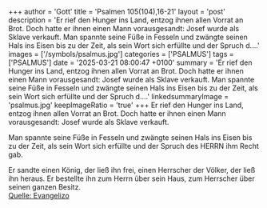 +++
author = 'Gott'
title = 'Psalmen 105(104),16-21'
layout = 'post'
description = 'Er rief den Hunger ins Land, entzog ihnen allen Vorrat an Brot. Doch hatte er ihnen einen Mann vorausgesandt:  Josef wurde als Sklave verkauft.  Man spannte seine Füße in Fesseln  und zwängte seinen Hals ins Eisen bis zu der Zeit, als sein Wort sich erfüllte  und der Spruch d....'
images = ['/symbols/psalmus.jpg']
categories = ['PSALMUS']
tags = ['PSALMUS']
date = '2025-03-21 08:00:47 +0100'
summary = 'Er rief den Hunger ins Land, entzog ihnen allen Vorrat an Brot. Doch hatte er ihnen einen Mann vorausgesandt:  Josef wurde als Sklave verkauft.  Man spannte seine Füße in Fesseln  und zwängte seinen Hals ins Eisen bis zu der Zeit, als sein Wort sich erfüllte  und der Spruch d....'
linkedsummaryImage = 'psalmus.jpg'
keepImageRatio = 'true'
+++
Er rief den Hunger ins Land,
entzog ihnen allen Vorrat an Brot.
Doch hatte er ihnen einen Mann vorausgesandt: 
Josef wurde als Sklave verkauft.

Man spannte seine Füße in Fesseln 
und zwängte seinen Hals ins Eisen
bis zu der Zeit, als sein Wort sich erfüllte 
und der Spruch des HERRN ihm Recht gab.<!--more-->

Er sandte einen König, der ließ ihn frei, 
einen Herrscher der Völker, der ließ ihn heraus.
Er bestellte ihn zum Herrn über sein Haus, 
zum Herrscher über seinen ganzen Besitz.<br> [Quelle: Evangelizo](https://evangeliumtagfuertag.org/DE/gospel)